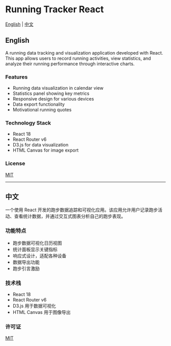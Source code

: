 # Running Tracker React

[English](#english) | [中文](#chinese)

<a id="english"></a>

## English

A running data tracking and visualization application developed with React. This app allows users to record running activities, view statistics, and analyze their running performance through interactive charts.

### Features

- Running data visualization in calendar view
- Statistics panel showing key metrics
- Responsive design for various devices
- Data export functionality
- Motivational running quotes

### Technology Stack

- React 18
- React Router v6
- D3.js for data visualization
- HTML Canvas for image export


### License

[MIT](LICENSE)

---

<a id="chinese"></a>

## 中文

一个使用 React 开发的跑步数据追踪和可视化应用。该应用允许用户记录跑步活动、查看统计数据，并通过交互式图表分析自己的跑步表现。

### 功能特点

- 跑步数据可视化日历视图
- 统计面板显示关键指标
- 响应式设计，适配各种设备
- 数据导出功能
- 跑步引言激励

### 技术栈

- React 18
- React Router v6
- D3.js 用于数据可视化
- HTML Canvas 用于图像导出


### 许可证

[MIT](LICENSE)
